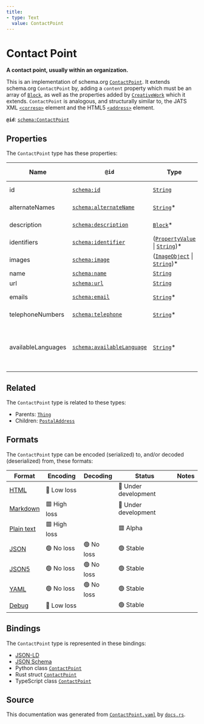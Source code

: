 ```yaml
---
title:
- type: Text
  value: ContactPoint
---
```


# Contact Point

**A contact point, usually within an organization.**

This is an implementation of schema.org [`ContactPoint`](https://schema.org/ContactPoint). It extends schema.org `ContactPoint` by, adding a `content` property which must be an array of [`Block`](./Block), as well as the properties added by [`CreativeWork`](./CreativeWork) which it extends.
`ContactPoint` is analogous, and structurally similar to, the JATS XML [`<corresp>`](https://jats.nlm.nih.gov/archiving/tag-library/1.1/element/corresp.html) element and the HTML5 [`<address>`](https://dev.w3.org/html5/html-author/#the-address-element) element.

**`@id`**: [`schema:ContactPoint`](https://schema.org/ContactPoint)

## Properties

The `ContactPoint` type has these properties:

| Name               | `@id`                                                              | Type                                                                                                                                                       | Description                                                                                                     | Inherited from                                                                   |
| ------------------ | ------------------------------------------------------------------ | ---------------------------------------------------------------------------------------------------------------------------------------------------------- | --------------------------------------------------------------------------------------------------------------- | -------------------------------------------------------------------------------- |
| id                 | [`schema:id`](https://schema.org/id)                               | [`String`](https://stencila.dev/docs/reference/schema/data/string)                                                                                         | The identifier for this item                                                                                    | [`Entity`](https://stencila.dev/docs/reference/schema/other/entity)              |
| alternateNames     | [`schema:alternateName`](https://schema.org/alternateName)         | [`String`](https://stencila.dev/docs/reference/schema/data/string)*                                                                                        | Alternate names (aliases) for the item.                                                                         | [`Thing`](https://stencila.dev/docs/reference/schema/other/thing)                |
| description        | [`schema:description`](https://schema.org/description)             | [`Block`](https://stencila.dev/docs/reference/schema/prose/block)*                                                                                         | A description of the item.                                                                                      | [`Thing`](https://stencila.dev/docs/reference/schema/other/thing)                |
| identifiers        | [`schema:identifier`](https://schema.org/identifier)               | ([`PropertyValue`](https://stencila.dev/docs/reference/schema/other/property-value) \| [`String`](https://stencila.dev/docs/reference/schema/data/string))* | Any kind of identifier for any kind of Thing.                                                                   | [`Thing`](https://stencila.dev/docs/reference/schema/other/thing)                |
| images             | [`schema:image`](https://schema.org/image)                         | ([`ImageObject`](https://stencila.dev/docs/reference/schema/works/image-object) \| [`String`](https://stencila.dev/docs/reference/schema/data/string))*    | Images of the item.                                                                                             | [`Thing`](https://stencila.dev/docs/reference/schema/other/thing)                |
| name               | [`schema:name`](https://schema.org/name)                           | [`String`](https://stencila.dev/docs/reference/schema/data/string)                                                                                         | The name of the item.                                                                                           | [`Thing`](https://stencila.dev/docs/reference/schema/other/thing)                |
| url                | [`schema:url`](https://schema.org/url)                             | [`String`](https://stencila.dev/docs/reference/schema/data/string)                                                                                         | The URL of the item.                                                                                            | [`Thing`](https://stencila.dev/docs/reference/schema/other/thing)                |
| emails             | [`schema:email`](https://schema.org/email)                         | [`String`](https://stencila.dev/docs/reference/schema/data/string)*                                                                                        | Email address for correspondence.                                                                               | [`ContactPoint`](https://stencila.dev/docs/reference/schema/other/contact-point) |
| telephoneNumbers   | [`schema:telephone`](https://schema.org/telephone)                 | [`String`](https://stencila.dev/docs/reference/schema/data/string)*                                                                                        | Telephone numbers for the contact point.                                                                        | [`ContactPoint`](https://stencila.dev/docs/reference/schema/other/contact-point) |
| availableLanguages | [`schema:availableLanguage`](https://schema.org/availableLanguage) | [`String`](https://stencila.dev/docs/reference/schema/data/string)*                                                                                        | Languages (human not programming) in which it is possible to communicate with the organization/department etc.  | [`ContactPoint`](https://stencila.dev/docs/reference/schema/other/contact-point) |

## Related

The `ContactPoint` type is related to these types:

- Parents: [`Thing`](https://stencila.dev/docs/reference/schema/other/thing)
- Children: [`PostalAddress`](https://stencila.dev/docs/reference/schema/other/postal-address)

## Formats

The `ContactPoint` type can be encoded (serialized) to, and/or decoded (deserialized) from, these formats:

| Format                                                           | Encoding       | Decoding     | Status                 | Notes |
| ---------------------------------------------------------------- | -------------- | ------------ | ---------------------- | ----- |
| [HTML](https://stencila.dev/docs/reference/formats/{name})       | 🔷 Low loss     |              | 🚧 Under development    |       |
| [Markdown](https://stencila.dev/docs/reference/formats/{name})   | 🟥 High loss    |              | 🚧 Under development    |       |
| [Plain text](https://stencila.dev/docs/reference/formats/{name}) | 🟥 High loss    |              | 🟥 Alpha                |       |
| [JSON](https://stencila.dev/docs/reference/formats/{name})       | 🟢 No loss      | 🟢 No loss    | 🟢 Stable               |       |
| [JSON5](https://stencila.dev/docs/reference/formats/{name})      | 🟢 No loss      | 🟢 No loss    | 🟢 Stable               |       |
| [YAML](https://stencila.dev/docs/reference/formats/{name})       | 🟢 No loss      | 🟢 No loss    | 🟢 Stable               |       |
| [Debug](https://stencila.dev/docs/reference/formats/{name})      | 🔷 Low loss     |              | 🟢 Stable               |       |

## Bindings

The `ContactPoint` type is represented in these bindings:

- [JSON-LD](https://stencila.dev/ContactPoint.jsonld)
- [JSON Schema](https://stencila.dev/ContactPoint.schema.json)
- Python class [`ContactPoint`](https://github.com/stencila/stencila/blob/main/python/stencila/types/contact_point.py)
- Rust struct [`ContactPoint`](https://github.com/stencila/stencila/blob/main/rust/schema/src/types/contact_point.rs)
- TypeScript class [`ContactPoint`](https://github.com/stencila/stencila/blob/main/typescript/src/types/ContactPoint.ts)

## Source

This documentation was generated from [`ContactPoint.yaml`](https://github.com/stencila/stencila/blob/main/schema/ContactPoint.yaml) by [`docs.rs`](https://github.com/stencila/stencila/blob/main/rust/schema-gen/src/docs.rs).